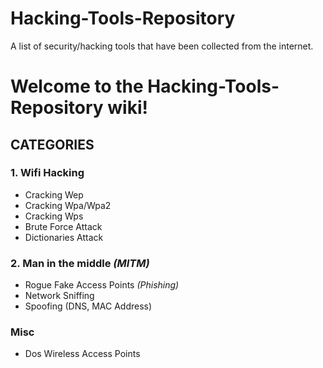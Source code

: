 # Hacking-Tools-Repository
A list of security/hacking tools that have been collected from the internet.

# Welcome to the Hacking-Tools-Repository wiki!

## **CATEGORIES**

### 1. Wifi Hacking
* Cracking Wep
* Cracking Wpa/Wpa2
* Cracking Wps
* Brute Force Attack
* Dictionaries Attack

### 2. Man in the middle _(MITM)_

* Rogue Fake Access Points _(Phishing)_
* Network Sniffing
* Spoofing (DNS, MAC Address)

### Misc

* Dos Wireless Access Points
